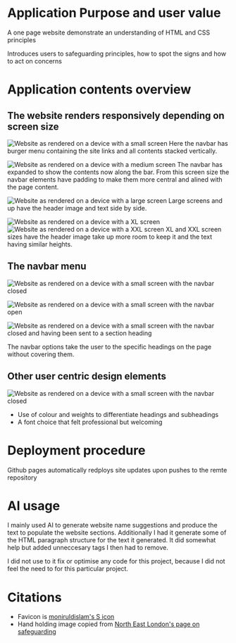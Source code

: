 # Application Purpose and user value
A one page website demonstrate an understanding of HTML and CSS principles

Introduces users to safeguarding principles, how to spot the signs and how to act on concerns

# Application contents overview

## The website renders responsively depending on screen size

![Website as rendered on a device with a small screen](assets/images/readme/small-device.png "Small device size")
Here the navbar has burger menu containing the site links and all contents stacked vertically.

![Website as rendered on a device with a medium screen](assets/images/readme/medium-device.png "Medium device size has navbar ")
The navbar has expanded to show the contents now along the bar. From this screen size the navbar elements have padding to make them more central and alined with the page content.

![Website as rendered on a device with a large screen](assets/images/readme/large-device.png "Large device size")
Large screens and up have the header image and text side by side.

![Website as rendered on a device with a XL screen](assets/images/readme/xl-device.png "XL device size")
![Website as rendered on a device with a XXL screen](assets/images/readme/xxl-device.png "XXL device device size")
XL and XXL screen sizes have the header image take up more room to keep it and the text having similar heights.

## The navbar menu
![Website as rendered on a device with a small screen with the navbar closed](assets/images/readme/small-device.png "Small device size navbar closed")

![Website as rendered on a device with a small screen with the navbar open](assets/images/readme/small-device-open.png "Small device size with navbar open")

![Website as rendered on a device with a small screen with the navbar closed and having been sent to a section heading](assets/images/readme/small-device-navbar-outcome.png "Small device size with navbar closed after using one of the navigation links")

The navbar options take the user to the specific headings on the page without covering them.

## Other user centric design elements

![Website as rendered on a device with a small screen with the navbar closed](assets/images/readme/small-device-design.png "Small device size navbar closed")

- Use of colour and weights to differentiate headings and subheadings
- A font choice that felt professional but welcoming

# Deployment procedure
Github pages automatically redploys site updates upon pushes to the remte repository

# AI usage
I mainly used AI to generate website name suggestions and produce the text to populate the website sections. Additionally I had it generate some of the HTML paragraph structure for the text it generated. It did somewhat help but added unneccesary tags I then had to remove.

I did not use to it fix or optimise any code for this project, because I did not feel the need to for this particular project.

# Citations
- Favicon is [moniruldislam's S icon](https://www.freepik.com/icon/letter-s_9083014#fromView=resource_detail&position=7)
- Hand holding image copied from [North East London's page on safeguarding](https://northeastlondon.icb.nhs.uk/about-us/about-nhs-north-east-london/our-statutory-duties/safeguarding/what-is-safeguarding/)